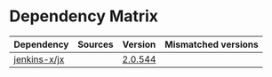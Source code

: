 # Dependency Matrix

Dependency | Sources | Version | Mismatched versions
---------- | ------- | ------- | -------------------
[jenkins-x/jx](https://github.com/jenkins-x/jx.git) |  | [2.0.544](https://github.com/jenkins-x/jx/releases/tag/v2.0.544) | 
